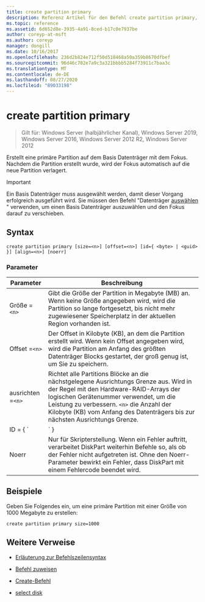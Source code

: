 ```yaml
---
title: create partition primary
description: Referenz Artikel für den Befehl create partition primary, mit dem eine primäre Partition auf dem Basis Datenträger mit dem Fokus erstellt wird.
ms.topic: reference
ms.assetid: 6d652d8e-3935-4a91-8ced-b17c0e7937be
author: coreyp-at-msft
ms.author: coreyp
manager: dongill
ms.date: 10/16/2017
ms.openlocfilehash: 236d2b824e712f50d518468a50a359b8670dfbef
ms.sourcegitcommit: 96d46c702e7a9c3a321bbbb5284f73911c7baa3c
ms.translationtype: MT
ms.contentlocale: de-DE
ms.lasthandoff: 08/27/2020
ms.locfileid: "89033198"
---
```

# <a name="create-partition-primary"></a>create partition primary

> Gilt für: Windows Server (halbjährlicher Kanal), Windows Server 2019, Windows Server 2016, Windows Server 2012 R2, Windows Server 2012

Erstellt eine primäre Partition auf dem Basis Datenträger mit dem Fokus. Nachdem die Partition erstellt wurde, wird der Fokus automatisch auf die neue Partition verlagert.

> [!IMPORTANT]
> Ein Basis Datenträger muss ausgewählt werden, damit dieser Vorgang erfolgreich ausgeführt wird. Sie müssen den Befehl "Datenträger [auswählen](select-disk.md) " verwenden, um einen Basis Datenträger auszuwählen und den Fokus darauf zu verschieben.

## <a name="syntax"></a>Syntax

```
create partition primary [size=<n>] [offset=<n>] [id={ <byte> | <guid> }] [align=<n>] [noerr]
```

### <a name="parameters"></a>Parameter

| Parameter | Beschreibung |
| --------- | ----------- |
| Größe =`<n>` | Gibt die Größe der Partition in Megabyte (MB) an. Wenn keine Größe angegeben wird, wird die Partition so lange fortgesetzt, bis nicht mehr zugewiesener Speicherplatz in der aktuellen Region vorhanden ist. |
| Offset =`<n>` | Der Offset in Kilobyte (KB), an dem die Partition erstellt wird. Wenn kein Offset angegeben wird, wird die Partition am Anfang des größten Datenträger Blocks gestartet, der groß genug ist, um Sie zu speichern. |
| ausrichten =`<n>` | Richtet alle Partitions Blöcke an die nächstgelegene Ausrichtungs Grenze aus. Wird in der Regel mit den Hardware-RAID-Arrays der logischen Gerätenummer verwendet, um die Leistung zu verbessern. `<n>` die Anzahl der Kilobyte (KB) vom Anfang des Datenträgers bis zur nächsten Ausrichtungs Grenze. |
| ID = { `<byte>  | <guid>` } | Gibt den Partitionstyp an. Dieser Parameter ist nur für die Verwendung durch Originalgerätehersteller (Original Equipment Manufacturer, OEM) vorgesehen. Mit diesem Parameter können beliebige Byte-oder GUID-Partitionstypen angegeben werden. DiskPart überprüft den Partitionstyp nicht auf Gültigkeit, außer um sicherzustellen, dass es sich um ein Byte in Hexadezimal Form oder eine GUID handelt. **Vorsicht:** Das Erstellen von Partitionen mit diesem Parameter kann dazu führen, dass der Computer ausfällt oder nicht gestartet werden kann. Wenn Sie kein OEM-oder IT-Experte mit GPT-Datenträgern sind, erstellen Sie keine Partitionen auf GPT-Datenträgern mithilfe dieses Parameters. Verwenden Sie stattdessen immer den Befehl [create partition efi](create-partition-efi.md) , um EFI-System Partitionen, den [create partition msr](create-partition-msr.md) -Befehl zum Erstellen von reservierten Microsoft-Partitionen und den [create partition primary](create-partition-primary.md)-Befehl (ohne den- `id={ <byte>  | <guid>` Parameter) zu erstellen, um primäre Partitionen auf GPT-Datenträgern zu erstellen.<p>**Für Master Boot Record-Datenträger (MBR)** müssen Sie für die Partition ein Byte des Partitions Typs (in Hexadezimal Form) angeben. Wenn dieser Parameter nicht angegeben wird, erstellt der Befehl eine Partition des Typs `0x06` , die angibt, dass ein Dateisystem nicht installiert ist. Beispiele:<ul><li>**LDM-Daten Partition:** 0x42</li><li>**Wiederherstellungs Partition:** 0x27</li><li>**Erkannte OEM-Partition:** 0x12, 0x84, 0xde, 0xFE, 0xa0</li></ul><p>**Für GPT-Datenträger (GUID-Partitionstabelle)** können Sie für die Partition, die Sie erstellen möchten, eine GUID für den Partitionstyp angeben. Zu den erkannten GUIDs zählen:<ul><li>**EFI-Systempartition:** c12a7328-f81f-11d2-ba4b-00a0c93ec93b</li><li>**Reservierte Microsoft-Partition:** e3c9e316-0b5c-4db8-817d-f92df00215ae</li><li>**Grundlegende Daten Partition:** ebd0a0a2-b9e5-4433-87c0-68b6b72699c7</li><li>**LDM-Metadatenpartition (dynamischer Datenträger):** 5808c8aa-7e8f-42e0-85d2-e1e90434cfb3</li><li>**LDM-Daten Partition (dynamischer Datenträger):** af9b60a0-1431-4f62-bc68-3311714a69ad</li><li>**Wiederherstellungs Partition:** de94bba4-06d1-4d40-a16a-bfd50179d6ac<p>Wenn dieser Parameter für einen GPT-Datenträger nicht angegeben wird, erstellt der Befehl eine grundlegende Daten Partition.</li></ul> |
| Noerr | Nur für Skripterstellung. Wenn ein Fehler auftritt, verarbeitet DiskPart weiterhin Befehle so, als ob der Fehler nicht aufgetreten ist. Ohne den Noerr-Parameter bewirkt ein Fehler, dass DiskPart mit einem Fehlercode beendet wird. |

## <a name="examples"></a>Beispiele

Geben Sie Folgendes ein, um eine primäre Partition mit einer Größe von 1000 Megabyte zu erstellen:

```
create partition primary size=1000
```

## <a name="additional-references"></a>Weitere Verweise

- [Erläuterung zur Befehlszeilensyntax](command-line-syntax-key.md)

- [Befehl zuweisen](assign.md)

- [Create-Befehl](create.md)

- [select disk](select-disk.md)
